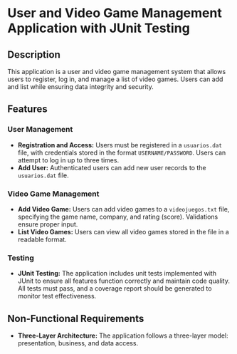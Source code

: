 # User and Video Game Management Application with JUnit Testing

## Description
This application is a user and video game management system that allows users to register, log in, and manage a list of video games. Users can add and list while ensuring data integrity and security.

## Features

### User Management
- **Registration and Access:** Users must be registered in a `usuarios.dat` file, with credentials stored in the format `USERNAME/PASSWORD`. Users can attempt to log in up to three times.
- **Add User:** Authenticated users can add new user records to the `usuarios.dat` file.

### Video Game Management
- **Add Video Game:** Users can add video games to a `videojuegos.txt` file, specifying the game name, company, and rating (score). Validations ensure proper input.
- **List Video Games:** Users can view all video games stored in the file in a readable format.

### Testing
- **JUnit Testing:** The application includes unit tests implemented with JUnit to ensure all features function correctly and maintain code quality. All tests must pass, and a coverage report should be generated to monitor test effectiveness.

## Non-Functional Requirements
- **Three-Layer Architecture:** The application follows a three-layer model: presentation, business, and data access.
